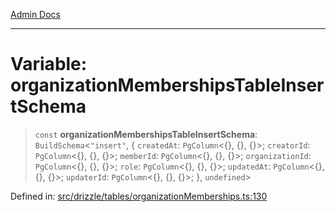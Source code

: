 [Admin Docs](/)

***

# Variable: organizationMembershipsTableInsertSchema

> `const` **organizationMembershipsTableInsertSchema**: `BuildSchema`\<`"insert"`, \{ `createdAt`: `PgColumn`\<\{\}, \{\}, \{\}\>; `creatorId`: `PgColumn`\<\{\}, \{\}, \{\}\>; `memberId`: `PgColumn`\<\{\}, \{\}, \{\}\>; `organizationId`: `PgColumn`\<\{\}, \{\}, \{\}\>; `role`: `PgColumn`\<\{\}, \{\}, \{\}\>; `updatedAt`: `PgColumn`\<\{\}, \{\}, \{\}\>; `updaterId`: `PgColumn`\<\{\}, \{\}, \{\}\>; \}, `undefined`\>

Defined in: [src/drizzle/tables/organizationMemberships.ts:130](https://github.com/NishantSinghhhhh/talawa-api/blob/902a87c428b05018acbd37a72fd0f53e07960330/src/drizzle/tables/organizationMemberships.ts#L130)
